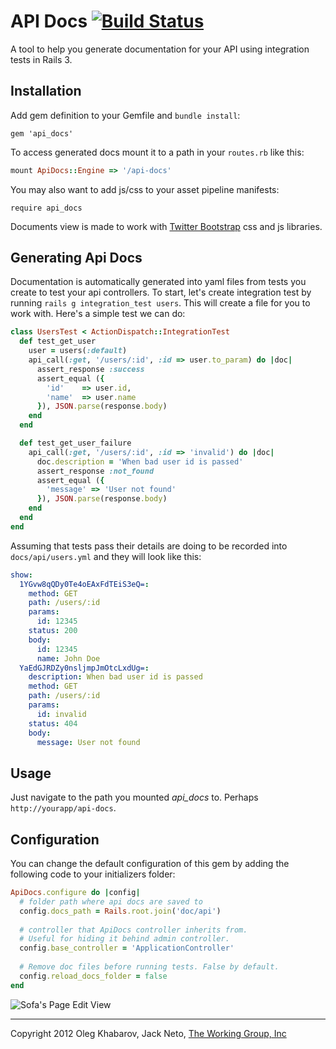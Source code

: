 # API Docs [![Build Status](https://secure.travis-ci.org/twg/api_docs.png)](http://travis-ci.org/twg/api_docs)
A tool to help you generate documentation for your API using integration tests in Rails 3.


## Installation
Add gem definition to your Gemfile and `bundle install`:

```
gem 'api_docs'
```

To access generated docs mount it to a path in your `routes.rb` like this:

``` ruby
mount ApiDocs::Engine => '/api-docs'
```

You may also want to add js/css to your asset pipeline manifests:

```
require api_docs
```

Documents view is made to work with [Twitter Bootstrap](http://twitter.github.com/bootstrap) css and js libraries.

## Generating Api Docs
Documentation is automatically generated into yaml files from tests you create to test your api controllers. To start, let's create integration test by running `rails g integration_test users`. This will create a file for you to work with. Here's a simple test we can do:

``` ruby
class UsersTest < ActionDispatch::IntegrationTest
  def test_get_user
    user = users(:default)
    api_call(:get, '/users/:id', :id => user.to_param) do |doc|
      assert_response :success
      assert_equal ({
        'id'    => user.id,
        'name'  => user.name
      }), JSON.parse(response.body)
    end
  end

  def test_get_user_failure
    api_call(:get, '/users/:id', :id => 'invalid') do |doc|
      doc.description = 'When bad user id is passed'
      assert_response :not_found
      assert_equal ({
        'message' => 'User not found'
      }), JSON.parse(response.body)
    end
  end
end
```

Assuming that tests pass their details are doing to be recorded into `docs/api/users.yml` and they will look like this:

``` yml
show:
  1YGvw8qQDy0Te4oEAxFdTEiS3eQ=:
    method: GET
    path: /users/:id
    params:
      id: 12345
    status: 200
    body:
      id: 12345
      name: John Doe
  YaEdGJRDZy0nsljmpJmOtcLxdUg=:
    description: When bad user id is passed
    method: GET
    path: /users/:id
    params:
      id: invalid
    status: 404
    body:
      message: User not found
```

## Usage
Just navigate to the path you mounted *api_docs* to. Perhaps `http://yourapp/api-docs`.

## Configuration

You can change the default configuration of this gem by adding the following code to your initializers folder:

``` ruby
ApiDocs.configure do |config|
  # folder path where api docs are saved to
  config.docs_path = Rails.root.join('doc/api')
  
  # controller that ApiDocs controller inherits from.
  # Useful for hiding it behind admin controller.
  config.base_controller = 'ApplicationController'
  
  # Remove doc files before running tests. False by default.
  config.reload_docs_folder = false
end
```


![Sofa's Page Edit View](https://github.com/twg/api_docs/raw/master/doc/screenshot.png)

---

Copyright 2012 Oleg Khabarov, Jack Neto, [The Working Group, Inc](http://twg.ca)